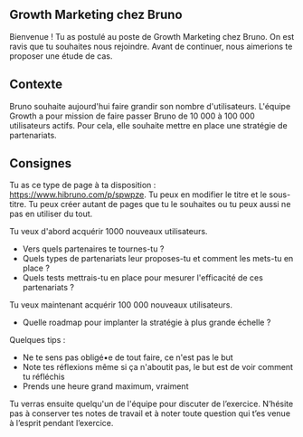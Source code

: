 ## Growth Marketing chez Bruno

Bienvenue ! Tu as postulé au poste de Growth Marketing chez Bruno. On est ravis que tu souhaites nous rejoindre. Avant de continuer, nous aimerions te proposer une étude de cas.

## Contexte
Bruno souhaite aujourd'hui faire grandir son nombre d'utilisateurs. L'équipe Growth a pour mission de faire passer Bruno de 10 000 à 100 000 utilisateurs actifs. Pour cela, elle souhaite mettre en place une stratégie de partenariats.

## Consignes
Tu as ce type de page à ta disposition : https://www.hibruno.com/p/spwpze. Tu peux en modifier le titre et le sous-titre. Tu peux créer autant de pages que tu le souhaites ou tu peux aussi ne pas en utiliser du tout.

Tu veux d'abord acquérir 1000 nouveaux utilisateurs.
- Vers quels partenaires te tournes-tu ?
- Quels types de partenariats leur proposes-tu et comment les mets-tu en place ?
- Quels tests mettrais-tu en place pour mesurer l'efficacité de ces partenariats ?

Tu veux maintenant acquérir 100 000 nouveaux utilisateurs.
- Quelle roadmap pour implanter la stratégie à plus grande échelle ?

Quelques tips :
- Ne te sens pas obligé•e de tout faire, ce n'est pas le but
- Note tes réflexions même si ça n'aboutit pas, le but est de voir comment tu réfléchis
- Prends une heure grand maximum, vraiment

Tu verras ensuite quelqu'un de l'équipe pour discuter de l’exercice. N’hésite pas à conserver tes notes de travail et à noter toute question qui t’es venue à l’esprit pendant l’exercice.
